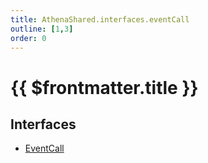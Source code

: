 ```yaml
---
title: AthenaShared.interfaces.eventCall
outline: [1,3]
order: 0
---
```


# {{ $frontmatter.title }}


## Interfaces

- [EventCall](../interfaces/shared_interfaces_eventCall_EventCall.md)

